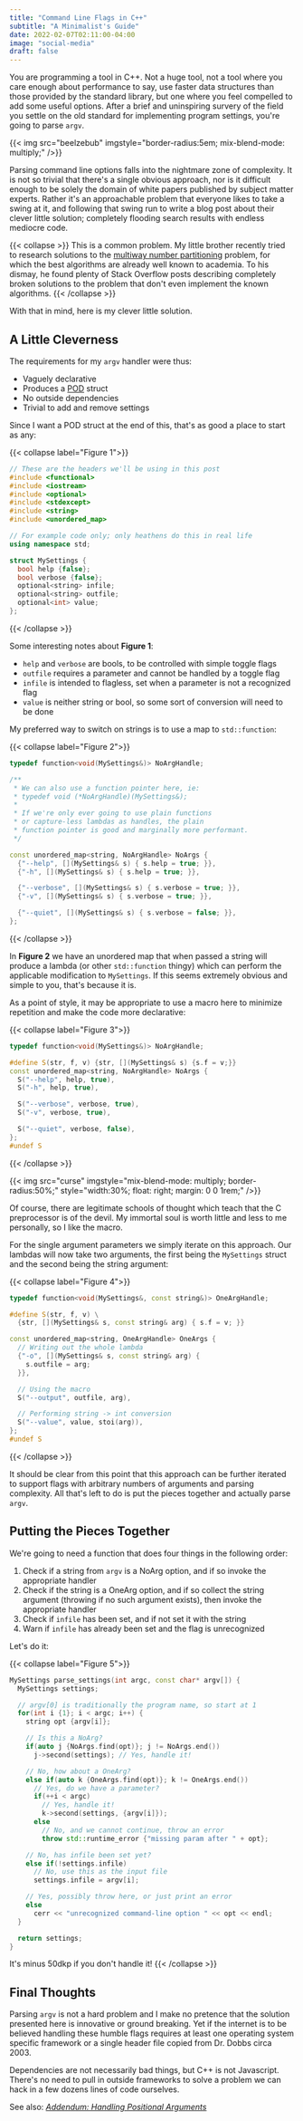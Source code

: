 ```yaml
---
title: "Command Line Flags in C++"
subtitle: "A Minimalist's Guide"
date: 2022-02-07T02:11:00-04:00
image: "social-media"
draft: false
---
```


You are programming a tool in C++. Not a huge tool, not a tool where you care
enough about performance to say, use faster data structures than those provided
by the standard library, but one where you feel compelled to add some useful
options. After a brief and uninspiring survery of the field you settle on the
old standard for implementing program settings, you're going to parse `argv`.

{{< img src="beelzebub" imgstyle="border-radius:5em; mix-blend-mode: multiply;" />}}

Parsing command line options falls into the nightmare zone of complexity. It is
not so trivial that there's a single obvious approach, nor is it difficult
enough to be solely the domain of white papers published by subject matter
experts. Rather it's an approachable problem that everyone likes to take a
swing at it, and following that swing run to write a blog post about their
clever little solution; completely flooding search results with endless
mediocre code.

{{< collapse >}}
This is a common problem. My little brother recently tried to research
solutions to the [multiway number partitioning](https://en.wikipedia.org/wiki/Multiway_number_partitioning)
problem, for which the best algorithms are already well known to academia. To
his dismay, he found plenty of Stack Overflow posts describing completely
broken solutions to the problem that don't even implement the known algorithms.
{{< /collapse >}}

With that in mind, here is my clever little solution.

## A Little Cleverness

The requirements for my `argv` handler were thus:
  * Vaguely declarative
  * Produces a [POD](https://en.wikipedia.org/wiki/Passive_data_structure) struct
  * No outside dependencies
  * Trivial to add and remove settings

Since I want a POD struct at the end of this, that's as good a place to start
as any:

{{< collapse label="Figure 1">}}
```cpp
// These are the headers we'll be using in this post
#include <functional>
#include <iostream>
#include <optional>
#include <stdexcept>
#include <string>
#include <unordered_map>

// For example code only; only heathens do this in real life
using namespace std;

struct MySettings {
  bool help {false};
  bool verbose {false};
  optional<string> infile;
  optional<string> outfile;
  optional<int> value;
};
```
{{< /collapse >}}

Some interesting notes about **Figure 1**:
* `help` and `verbose` are bools, to be controlled with simple toggle flags
* `outfile` requires a parameter and cannot be handled by a toggle flag
* `infile` is intended to flagless, set when a parameter is not a recognized flag
* `value` is neither string or bool, so some sort of conversion will need to
be done

My preferred way to switch on strings is to use a map to `std::function`:

{{< collapse label="Figure 2">}}
```cpp
typedef function<void(MySettings&)> NoArgHandle;

/**
 * We can also use a function pointer here, ie:
 * typedef void (*NoArgHandle)(MySettings&);
 *
 * If we're only ever going to use plain functions
 * or capture-less lambdas as handles, the plain
 * function pointer is good and marginally more performant.
 */

const unordered_map<string, NoArgHandle> NoArgs {
  {"--help", [](MySettings& s) { s.help = true; }},
  {"-h", [](MySettings& s) { s.help = true; }},

  {"--verbose", [](MySettings& s) { s.verbose = true; }},
  {"-v", [](MySettings& s) { s.verbose = true; }},

  {"--quiet", [](MySettings& s) { s.verbose = false; }},
};
```
{{< /collapse >}}

In **Figure 2** we have an unordered map that when passed a string will
produce a lambda (or other `std::function` thingy) which can perform the
applicable modification to `MySettings`. If this seems extremely obvious and
simple to you, that's because it is.

As a point of style, it may be appropriate to use a macro here to minimize
repetition and make the code more declarative:

{{< collapse label="Figure 3">}}
```cpp
typedef function<void(MySettings&)> NoArgHandle;

#define S(str, f, v) {str, [](MySettings& s) {s.f = v;}}
const unordered_map<string, NoArgHandle> NoArgs {
  S("--help", help, true),
  S("-h", help, true),

  S("--verbose", verbose, true),
  S("-v", verbose, true),

  S("--quiet", verbose, false),
};
#undef S
```
{{< /collapse >}}

{{< img src="curse" imgstyle="mix-blend-mode: multiply; border-radius:50%;" style="width:30%; float: right; margin: 0 0 1rem;" />}}

Of course, there are legitimate schools of thought which teach that the C
preprocessor is of the devil. My immortal soul is worth little and less to me
personally, so I like the macro.

For the single argument parameters we simply iterate on this approach. Our
lambdas will now take two arguments, the first being the `MySettings` struct
and the second being the string argument:

{{< collapse label="Figure 4">}}
```cpp
typedef function<void(MySettings&, const string&)> OneArgHandle;

#define S(str, f, v) \
  {str, [](MySettings& s, const string& arg) { s.f = v; }}

const unordered_map<string, OneArgHandle> OneArgs {
  // Writing out the whole lambda
  {"-o", [](MySettings& s, const string& arg) {
    s.outfile = arg;
  }},

  // Using the macro
  S("--output", outfile, arg),

  // Performing string -> int conversion
  S("--value", value, stoi(arg)),
};
#undef S
```
{{< /collapse >}}

It should be clear from this point that this approach can be further iterated
to support flags with arbitrary numbers of arguments and parsing complexity.
All that's left to do is put the pieces together and actually parse `argv`.

## Putting the Pieces Together

We're going to need a function that does four things in the following order:
1. Check if a string from `argv` is a NoArg option, and if so invoke the
  appropriate handler
2. Check if the string is a OneArg option, and if so collect the string
  argument (throwing if no such argument exists), then invoke the appropriate
  handler
3. Check if `infile` has been set, and if not set it with the string
4. Warn if `infile` has already been set and the flag is unrecognized

Let's do it:


{{< collapse label="Figure 5">}}
```cpp
MySettings parse_settings(int argc, const char* argv[]) {
  MySettings settings;

  // argv[0] is traditionally the program name, so start at 1
  for(int i {1}; i < argc; i++) {
    string opt {argv[i]};

    // Is this a NoArg?
    if(auto j {NoArgs.find(opt)}; j != NoArgs.end())
      j->second(settings); // Yes, handle it!

    // No, how about a OneArg?
    else if(auto k {OneArgs.find(opt)}; k != OneArgs.end())
      // Yes, do we have a parameter?
      if(++i < argc)
        // Yes, handle it!
        k->second(settings, {argv[i]});
      else
        // No, and we cannot continue, throw an error
        throw std::runtime_error {"missing param after " + opt};

    // No, has infile been set yet?
    else if(!settings.infile)
      // No, use this as the input file
      settings.infile = argv[i];

    // Yes, possibly throw here, or just print an error
    else
      cerr << "unrecognized command-line option " << opt << endl;
  }

  return settings;
}
```
It's minus 50dkp if you don't handle it!
{{< /collapse >}}

## Final Thoughts

Parsing `argv` is not a hard problem and I make no pretence that the solution
presented here is innovative or ground breaking. Yet if the internet is to be
believed handling these humble flags requires at least one operating system
specific framework or a single header file copied from Dr. Dobbs circa 2003.

Dependencies are not necessarily bad things, but C++ is not Javascript.
There's no need to pull in outside frameworks to solve a problem we can hack in
a few dozens lines of code ourselves.

See also: [*Addendum: Handling Positional Arguments*](/posts/min-guide-to-cli-addenda)
